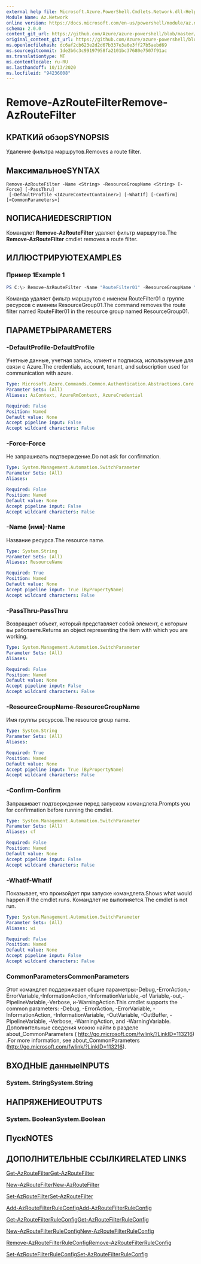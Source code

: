 ```yaml
---
external help file: Microsoft.Azure.PowerShell.Cmdlets.Network.dll-Help.xml
Module Name: Az.Network
online version: https://docs.microsoft.com/en-us/powershell/module/az.network/remove-azroutefilter
schema: 2.0.0
content_git_url: https://github.com/Azure/azure-powershell/blob/master/src/Network/Network/help/Remove-AzRouteFilter.md
original_content_git_url: https://github.com/Azure/azure-powershell/blob/master/src/Network/Network/help/Remove-AzRouteFilter.md
ms.openlocfilehash: dc6af2cb623e2d2d67b337e3a6e3ff27b5aebd69
ms.sourcegitcommit: 1de2b6c3c99197958fa2101bc37680e7507f91ac
ms.translationtype: MT
ms.contentlocale: ru-RU
ms.lasthandoff: 10/13/2020
ms.locfileid: "94236008"
---
```

# <span data-ttu-id="bf03d-101">Remove-AzRouteFilter</span><span class="sxs-lookup"><span data-stu-id="bf03d-101">Remove-AzRouteFilter</span></span>

## <span data-ttu-id="bf03d-102">КРАТКИй обзор</span><span class="sxs-lookup"><span data-stu-id="bf03d-102">SYNOPSIS</span></span>
<span data-ttu-id="bf03d-103">Удаление фильтра маршрутов.</span><span class="sxs-lookup"><span data-stu-id="bf03d-103">Removes a route filter.</span></span>

## <span data-ttu-id="bf03d-104">Максимальное</span><span class="sxs-lookup"><span data-stu-id="bf03d-104">SYNTAX</span></span>

```
Remove-AzRouteFilter -Name <String> -ResourceGroupName <String> [-Force] [-PassThru]
 [-DefaultProfile <IAzureContextContainer>] [-WhatIf] [-Confirm] [<CommonParameters>]
```

## <span data-ttu-id="bf03d-105">NОПИСАНИЕ</span><span class="sxs-lookup"><span data-stu-id="bf03d-105">DESCRIPTION</span></span>
<span data-ttu-id="bf03d-106">Командлет **Remove-AzRouteFilter** удаляет фильтр маршрутов.</span><span class="sxs-lookup"><span data-stu-id="bf03d-106">The **Remove-AzRouteFilter** cmdlet removes a route filter.</span></span>

## <span data-ttu-id="bf03d-107">ИЛЛЮСТРИРУЮТ</span><span class="sxs-lookup"><span data-stu-id="bf03d-107">EXAMPLES</span></span>

### <span data-ttu-id="bf03d-108">Пример 1</span><span class="sxs-lookup"><span data-stu-id="bf03d-108">Example 1</span></span>
```powershell
PS C:\> Remove-AzRouteFilter -Name "RouteFilter01" -ResourceGroupName "ResourceGroup01"
```

<span data-ttu-id="bf03d-109">Команда удаляет фильтр маршрутов с именем RouteFilter01 в группе ресурсов с именем ResourceGroup01.</span><span class="sxs-lookup"><span data-stu-id="bf03d-109">The command removes the route filter named RouteFilter01 in the resource group named ResourceGroup01.</span></span>

## <span data-ttu-id="bf03d-110">ПАРАМЕТРЫ</span><span class="sxs-lookup"><span data-stu-id="bf03d-110">PARAMETERS</span></span>

### <span data-ttu-id="bf03d-111">-DefaultProfile</span><span class="sxs-lookup"><span data-stu-id="bf03d-111">-DefaultProfile</span></span>
<span data-ttu-id="bf03d-112">Учетные данные, учетная запись, клиент и подписка, используемые для связи с Azure.</span><span class="sxs-lookup"><span data-stu-id="bf03d-112">The credentials, account, tenant, and subscription used for communication with azure.</span></span>

```yaml
Type: Microsoft.Azure.Commands.Common.Authentication.Abstractions.Core.IAzureContextContainer
Parameter Sets: (All)
Aliases: AzContext, AzureRmContext, AzureCredential

Required: False
Position: Named
Default value: None
Accept pipeline input: False
Accept wildcard characters: False
```

### <span data-ttu-id="bf03d-113">-Force</span><span class="sxs-lookup"><span data-stu-id="bf03d-113">-Force</span></span>
<span data-ttu-id="bf03d-114">Не запрашивать подтверждение.</span><span class="sxs-lookup"><span data-stu-id="bf03d-114">Do not ask for confirmation.</span></span>

```yaml
Type: System.Management.Automation.SwitchParameter
Parameter Sets: (All)
Aliases:

Required: False
Position: Named
Default value: None
Accept pipeline input: False
Accept wildcard characters: False
```

### <span data-ttu-id="bf03d-115">-Name (имя)</span><span class="sxs-lookup"><span data-stu-id="bf03d-115">-Name</span></span>
<span data-ttu-id="bf03d-116">Название ресурса.</span><span class="sxs-lookup"><span data-stu-id="bf03d-116">The resource name.</span></span>

```yaml
Type: System.String
Parameter Sets: (All)
Aliases: ResourceName

Required: True
Position: Named
Default value: None
Accept pipeline input: True (ByPropertyName)
Accept wildcard characters: False
```

### <span data-ttu-id="bf03d-117">-PassThru</span><span class="sxs-lookup"><span data-stu-id="bf03d-117">-PassThru</span></span>
<span data-ttu-id="bf03d-118">Возвращает объект, который представляет собой элемент, с которым вы работаете.</span><span class="sxs-lookup"><span data-stu-id="bf03d-118">Returns an object representing the item with which you are working.</span></span>

```yaml
Type: System.Management.Automation.SwitchParameter
Parameter Sets: (All)
Aliases:

Required: False
Position: Named
Default value: None
Accept pipeline input: False
Accept wildcard characters: False
```

### <span data-ttu-id="bf03d-119">-ResourceGroupName</span><span class="sxs-lookup"><span data-stu-id="bf03d-119">-ResourceGroupName</span></span>
<span data-ttu-id="bf03d-120">Имя группы ресурсов.</span><span class="sxs-lookup"><span data-stu-id="bf03d-120">The resource group name.</span></span>

```yaml
Type: System.String
Parameter Sets: (All)
Aliases:

Required: True
Position: Named
Default value: None
Accept pipeline input: True (ByPropertyName)
Accept wildcard characters: False
```

### <span data-ttu-id="bf03d-121">-Confirm</span><span class="sxs-lookup"><span data-stu-id="bf03d-121">-Confirm</span></span>
<span data-ttu-id="bf03d-122">Запрашивает подтверждение перед запуском командлета.</span><span class="sxs-lookup"><span data-stu-id="bf03d-122">Prompts you for confirmation before running the cmdlet.</span></span>

```yaml
Type: System.Management.Automation.SwitchParameter
Parameter Sets: (All)
Aliases: cf

Required: False
Position: Named
Default value: None
Accept pipeline input: False
Accept wildcard characters: False
```

### <span data-ttu-id="bf03d-123">-WhatIf</span><span class="sxs-lookup"><span data-stu-id="bf03d-123">-WhatIf</span></span>
<span data-ttu-id="bf03d-124">Показывает, что произойдет при запуске командлета.</span><span class="sxs-lookup"><span data-stu-id="bf03d-124">Shows what would happen if the cmdlet runs.</span></span>
<span data-ttu-id="bf03d-125">Командлет не выполняется.</span><span class="sxs-lookup"><span data-stu-id="bf03d-125">The cmdlet is not run.</span></span>

```yaml
Type: System.Management.Automation.SwitchParameter
Parameter Sets: (All)
Aliases: wi

Required: False
Position: Named
Default value: None
Accept pipeline input: False
Accept wildcard characters: False
```

### <span data-ttu-id="bf03d-126">CommonParameters</span><span class="sxs-lookup"><span data-stu-id="bf03d-126">CommonParameters</span></span>
<span data-ttu-id="bf03d-127">Этот командлет поддерживает общие параметры:-Debug,-ErrorAction,-ErrorVariable,-InformationAction,-InformationVariable,-of Variable,-out,-PipelineVariable,-Verbose, и-WarningAction.</span><span class="sxs-lookup"><span data-stu-id="bf03d-127">This cmdlet supports the common parameters: -Debug, -ErrorAction, -ErrorVariable, -InformationAction, -InformationVariable, -OutVariable, -OutBuffer, -PipelineVariable, -Verbose, -WarningAction, and -WarningVariable.</span></span> <span data-ttu-id="bf03d-128">Дополнительные сведения можно найти в разделе about_CommonParameters ( http://go.microsoft.com/fwlink/?LinkID=113216) .</span><span class="sxs-lookup"><span data-stu-id="bf03d-128">For more information, see about_CommonParameters (http://go.microsoft.com/fwlink/?LinkID=113216).</span></span>

## <span data-ttu-id="bf03d-129">ВХОДНЫЕ данные</span><span class="sxs-lookup"><span data-stu-id="bf03d-129">INPUTS</span></span>

### <span data-ttu-id="bf03d-130">System. String</span><span class="sxs-lookup"><span data-stu-id="bf03d-130">System.String</span></span>

## <span data-ttu-id="bf03d-131">НАПРЯЖЕНИЕ</span><span class="sxs-lookup"><span data-stu-id="bf03d-131">OUTPUTS</span></span>

### <span data-ttu-id="bf03d-132">System. Boolean</span><span class="sxs-lookup"><span data-stu-id="bf03d-132">System.Boolean</span></span>

## <span data-ttu-id="bf03d-133">Пуск</span><span class="sxs-lookup"><span data-stu-id="bf03d-133">NOTES</span></span>

## <span data-ttu-id="bf03d-134">ДОПОЛНИТЕЛЬНЫЕ ССЫЛКИ</span><span class="sxs-lookup"><span data-stu-id="bf03d-134">RELATED LINKS</span></span>

[<span data-ttu-id="bf03d-135">Get-AzRouteFilter</span><span class="sxs-lookup"><span data-stu-id="bf03d-135">Get-AzRouteFilter</span></span>](./Get-AzRouteFilter.md)

[<span data-ttu-id="bf03d-136">New-AzRouteFilter</span><span class="sxs-lookup"><span data-stu-id="bf03d-136">New-AzRouteFilter</span></span>](./New-AzRouteFilter.md)

[<span data-ttu-id="bf03d-137">Set-AzRouteFilter</span><span class="sxs-lookup"><span data-stu-id="bf03d-137">Set-AzRouteFilter</span></span>](./Set-AzRouteFilter.md)

[<span data-ttu-id="bf03d-138">Add-AzRouteFilterRuleConfig</span><span class="sxs-lookup"><span data-stu-id="bf03d-138">Add-AzRouteFilterRuleConfig</span></span>](./Add-AzRouteFilterRuleConfig.md)

[<span data-ttu-id="bf03d-139">Get-AzRouteFilterRuleConfig</span><span class="sxs-lookup"><span data-stu-id="bf03d-139">Get-AzRouteFilterRuleConfig</span></span>](./Get-AzRouteFilterRuleConfig.md)

[<span data-ttu-id="bf03d-140">New-AzRouteFilterRuleConfig</span><span class="sxs-lookup"><span data-stu-id="bf03d-140">New-AzRouteFilterRuleConfig</span></span>](./New-AzRouteFilterRuleConfig.md)

[<span data-ttu-id="bf03d-141">Remove-AzRouteFilterRuleConfig</span><span class="sxs-lookup"><span data-stu-id="bf03d-141">Remove-AzRouteFilterRuleConfig</span></span>](./Remove-AzRouteFilterRuleConfig.md)

[<span data-ttu-id="bf03d-142">Set-AzRouteFilterRuleConfig</span><span class="sxs-lookup"><span data-stu-id="bf03d-142">Set-AzRouteFilterRuleConfig</span></span>](./Set-AzRouteFilterRuleConfig.md)
